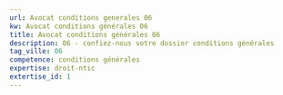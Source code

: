 ```yaml
---
url: Avocat conditions generales 06
kw: Avocat conditions générales 06
title: Avocat conditions générales 06
description: 06 - confiez-nous votre dossier conditions générales
tag_ville: 06
competence: conditions générales
expertise: droit-ntic
extertise_id: 1
---
```

